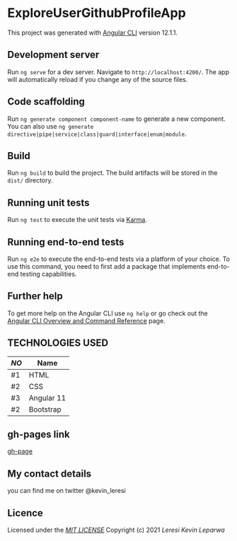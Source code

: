 # ExploreUserGithubProfileApp

This project was generated with [Angular CLI](https://github.com/angular/angular-cli) version 12.1.1.

## Development server

Run `ng serve` for a dev server. Navigate to `http://localhost:4200/`. The app will automatically reload if you change any of the source files.

## Code scaffolding

Run `ng generate component component-name` to generate a new component. You can also use `ng generate directive|pipe|service|class|guard|interface|enum|module`.

## Build

Run `ng build` to build the project. The build artifacts will be stored in the `dist/` directory.

## Running unit tests

Run `ng test` to execute the unit tests via [Karma](https://karma-runner.github.io).

## Running end-to-end tests

Run `ng e2e` to execute the end-to-end tests via a platform of your choice. To use this command, you need to first add a package that implements end-to-end testing capabilities.

## Further help

To get more help on the Angular CLI use `ng help` or go check out the [Angular CLI Overview and Command Reference](https://angular.io/cli) page.

## TECHNOLOGIES USED

|*NO*|Name| 
|---------|------------|
| #1 | HTML | 
| #2 | CSS | 
| #3 | Angular 11 |
| #2 | Bootstrap |  

##  gh-pages link
[gh-page](https://leparwa.github.io/userGithubSearch/)

## My contact details
you can find me on twitter @kevin_leresi
## Licence
Licensed under the *[MIT LICENSE](LICENSE.txt)*
Copyright (c) 2021 *Leresi Kevin Leparwa*